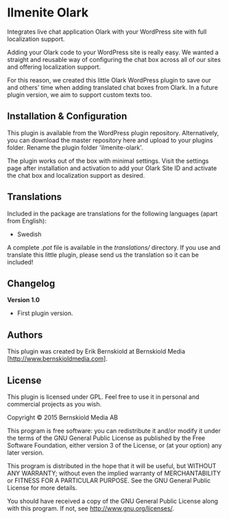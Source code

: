 # Ilmenite Olark
Integrates live chat application Olark with your WordPress site with full localization support.

Adding your Olark code to your WordPress site is really easy. We wanted a straight and reusable way of configuring the chat box across all of our sites and offering localization support.

For this reason, we created this little Olark WordPress plugin to save our and others' time when adding translated chat boxes from Olark. In a future plugin version, we aim to support custom texts too.

## Installation & Configuration
This plugin is available from the WordPress plugin repository.
Alternatively, you can download the master repository here and upload to your plugins folder. Rename the plugin folder 'ilmenite-olark'.

The plugin works out of the box with minimal settings. Visit the settings page after installation and activation to add your Olark Site ID and activate the chat box and localization support as desired.

## Translations
Included in the package are translations for the following languages (apart from English):
- Swedish

A complete *.pot* file is available in the *translations/* directory. If you use and translate this little plugin, please send us the translation so it can be included!

## Changelog

**Version 1.0**
- First plugin version.

## Authors
This plugin was created by Erik Bernskiold at Bernskiold Media [http://www.bernskioldmedia.com].

## License
This plugin is licensed under GPL. Feel free to use it in personal and commercial projects as you wish.

Copyright © 2015 Bernskiold Media AB

This program is free software: you can redistribute it and/or modify
it under the terms of the GNU General Public License as published by
the Free Software Foundation, either version 3 of the License, or
(at your option) any later version.

This program is distributed in the hope that it will be useful,
but WITHOUT ANY WARRANTY; without even the implied warranty of
MERCHANTABILITY or FITNESS FOR A PARTICULAR PURPOSE.  See the
GNU General Public License for more details.

You should have received a copy of the GNU General Public License
along with this program.  If not, see <http://www.gnu.org/licenses/>.